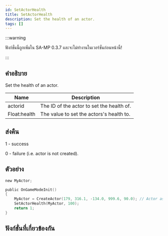 ```yaml
---
id: SetActorHealth
title: SetActorHealth
description: Set the health of an actor.
tags: []
---
```


:::warning

ฟังก์ชั่นนี้ถูกเพิ่มใน SA-MP 0.3.7 และจะไม่ทำงานในเวอร์ชั่นก่อนหน้านี้!

:::

## คำอธิบาย

Set the health of an actor.

| Name         | Description                               |
| ------------ | ----------------------------------------- |
| actorid      | The ID of the actor to set the health of. |
| Float:health | The value to set the actors's health to.  |

## ส่งคืน

1 - success

0 - failure (i.e. actor is not created).

## ตัวอย่าง

```c
new MyActor;

public OnGameModeInit()
{
    MyActor = CreateActor(179, 316.1, -134.0, 999.6, 90.0); // Actor as salesperson in Ammunation
    SetActorHealth(MyActor, 100);
    return 1;
}
```

## ฟังก์ชั่นที่เกี่ยวข้องกัน
